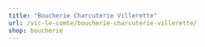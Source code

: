 ```yaml
---
title: "Boucherie Charcuterie Villerette"
url: /vic-le-comte/boucherie-charcuterie-villerette/
shop: boucherie
---
```

